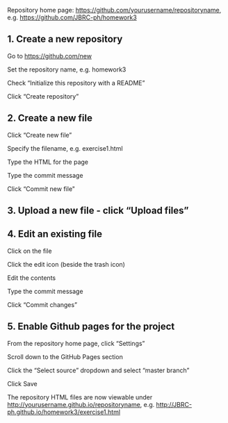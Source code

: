 Repository home page: https://github.com/yourusername/repositoryname, e.g. https://github.com/JBRC-ph/homework3

## 1. Create a new repository

Go to https://github.com/new

Set the repository name, e.g. homework3

Check “Initialize this repository with a README”

Click “Create repository”

## 2. Create a new file

Click “Create new file”

Specify the filename, e.g. exercise1.html

Type the HTML for the page

Type the commit message

Click “Commit new file"

## 3. Upload a new file - click “Upload files”

## 4. Edit an existing file

Click on the file

Click the edit icon (beside the trash icon)

Edit the contents

Type the commit message

Click “Commit changes”

## 5. Enable Github pages for the project

From the repository home page, click “Settings”

Scroll down to the GitHub Pages section

Click the “Select source” dropdown and select “master branch”

Click Save

The repository HTML files are now viewable under http://yourusername.github.io/repositoryname, e.g. http://JBRC-ph.github.io/homework3/exercise1.html
